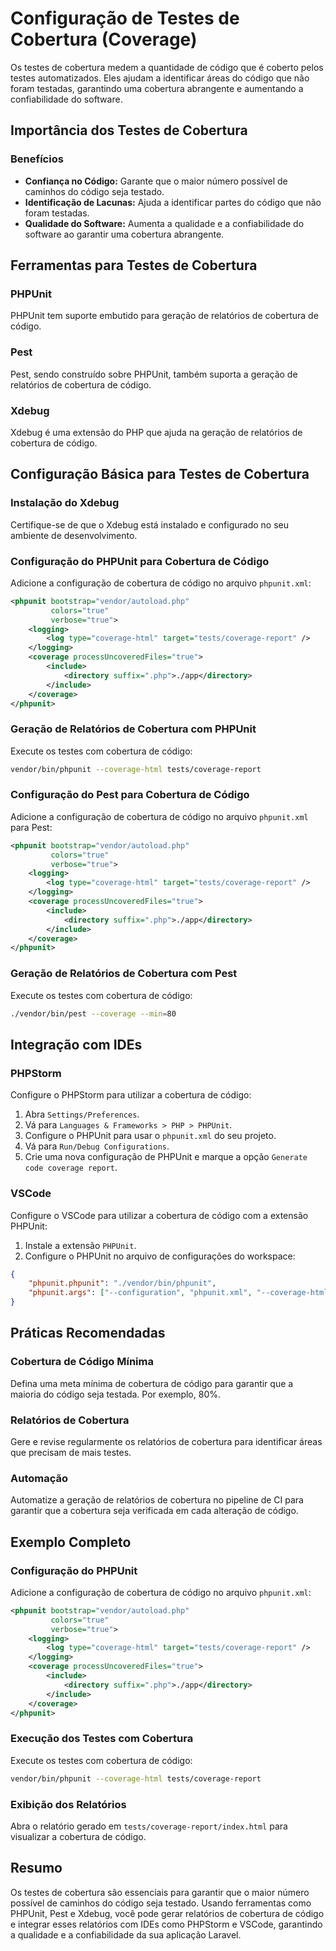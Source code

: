# Configuração de Testes de Cobertura (Coverage)

Os testes de cobertura medem a quantidade de código que é coberto pelos testes automatizados. Eles ajudam a identificar áreas do código que não foram testadas, garantindo uma cobertura abrangente e aumentando a confiabilidade do software.

## Importância dos Testes de Cobertura

### Benefícios

- **Confiança no Código:** Garante que o maior número possível de caminhos do código seja testado.
- **Identificação de Lacunas:** Ajuda a identificar partes do código que não foram testadas.
- **Qualidade do Software:** Aumenta a qualidade e a confiabilidade do software ao garantir uma cobertura abrangente.

## Ferramentas para Testes de Cobertura

### PHPUnit

PHPUnit tem suporte embutido para geração de relatórios de cobertura de código.

### Pest

Pest, sendo construído sobre PHPUnit, também suporta a geração de relatórios de cobertura de código.

### Xdebug

Xdebug é uma extensão do PHP que ajuda na geração de relatórios de cobertura de código.

## Configuração Básica para Testes de Cobertura

### Instalação do Xdebug

Certifique-se de que o Xdebug está instalado e configurado no seu ambiente de desenvolvimento.

### Configuração do PHPUnit para Cobertura de Código

Adicione a configuração de cobertura de código no arquivo `phpunit.xml`:

```xml
<phpunit bootstrap="vendor/autoload.php"
         colors="true"
         verbose="true">
    <logging>
        <log type="coverage-html" target="tests/coverage-report" />
    </logging>
    <coverage processUncoveredFiles="true">
        <include>
            <directory suffix=".php">./app</directory>
        </include>
    </coverage>
</phpunit>
```

### Geração de Relatórios de Cobertura com PHPUnit

Execute os testes com cobertura de código:

```bash
vendor/bin/phpunit --coverage-html tests/coverage-report
```

### Configuração do Pest para Cobertura de Código

Adicione a configuração de cobertura de código no arquivo `phpunit.xml` para Pest:

```xml
<phpunit bootstrap="vendor/autoload.php"
         colors="true"
         verbose="true">
    <logging>
        <log type="coverage-html" target="tests/coverage-report" />
    </logging>
    <coverage processUncoveredFiles="true">
        <include>
            <directory suffix=".php">./app</directory>
        </include>
    </coverage>
</phpunit>
```

### Geração de Relatórios de Cobertura com Pest

Execute os testes com cobertura de código:

```bash
./vendor/bin/pest --coverage --min=80
```

## Integração com IDEs

### PHPStorm

Configure o PHPStorm para utilizar a cobertura de código:

1. Abra `Settings/Preferences`.
2. Vá para `Languages & Frameworks > PHP > PHPUnit`.
3. Configure o PHPUnit para usar o `phpunit.xml` do seu projeto.
4. Vá para `Run/Debug Configurations`.
5. Crie uma nova configuração de PHPUnit e marque a opção `Generate code coverage report`.

### VSCode

Configure o VSCode para utilizar a cobertura de código com a extensão PHPUnit:

1. Instale a extensão `PHPUnit`.
2. Configure o PHPUnit no arquivo de configurações do workspace:

```json
{
    "phpunit.phpunit": "./vendor/bin/phpunit",
    "phpunit.args": ["--configuration", "phpunit.xml", "--coverage-html", "tests/coverage-report"]
}
```

## Práticas Recomendadas

### Cobertura de Código Mínima

Defina uma meta mínima de cobertura de código para garantir que a maioria do código seja testada. Por exemplo, 80%.

### Relatórios de Cobertura

Gere e revise regularmente os relatórios de cobertura para identificar áreas que precisam de mais testes.

### Automação

Automatize a geração de relatórios de cobertura no pipeline de CI para garantir que a cobertura seja verificada em cada alteração de código.

## Exemplo Completo

### Configuração do PHPUnit

Adicione a configuração de cobertura de código no arquivo `phpunit.xml`:

```xml
<phpunit bootstrap="vendor/autoload.php"
         colors="true"
         verbose="true">
    <logging>
        <log type="coverage-html" target="tests/coverage-report" />
    </logging>
    <coverage processUncoveredFiles="true">
        <include>
            <directory suffix=".php">./app</directory>
        </include>
    </coverage>
</phpunit>
```

### Execução dos Testes com Cobertura

Execute os testes com cobertura de código:

```bash
vendor/bin/phpunit --coverage-html tests/coverage-report
```

### Exibição dos Relatórios

Abra o relatório gerado em `tests/coverage-report/index.html` para visualizar a cobertura de código.

## Resumo

Os testes de cobertura são essenciais para garantir que o maior número possível de caminhos do código seja testado. Usando ferramentas como PHPUnit, Pest e Xdebug, você pode gerar relatórios de cobertura de código e integrar esses relatórios com IDEs como PHPStorm e VSCode, garantindo a qualidade e a confiabilidade da sua aplicação Laravel.
